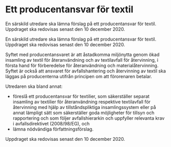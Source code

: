 # Ett producentansvar för textil

En särskild utredare ska lämna förslag på ett producentansvar för textil. Uppdraget ska redovisas senast den 10 december 2020.

En särskild utredare ska lämna förslag på ett producentansvar för textil. Uppdraget ska redovisas senast den 10 december 2020.

Syftet med producentansvaret är att åstadkomma miljönytta genom ökad insamling av textil för återanvändning och av textilavfall för återvinning, i första hand för förberedelse för återanvändning och materialåtervinning. Syftet är också att ansvaret för avfallshantering och återvinning av textil ska läggas på producenterna utifrån principen om att förorenaren betalar.

Utredaren ska bland annat:

* föreslå ett producentansvar för textilier, som säkerställer separat insamling av textilier för återanvändning respektive textilavfall för återvinning med hjälp av tillståndspliktiga insamlingssystem eller på annat lämpligt sätt som säkerställer goda möjligheter för tillsyn och rapportering och som följer avfallshierarkin och uppfyller relevanta krav i avfallsdirektivet (2008/98/EG), och
* lämna nödvändiga författningsförslag.

Uppdraget ska redovisas senast den 10 december 2020.
